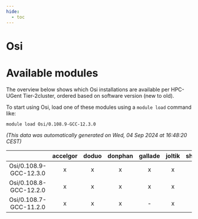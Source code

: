 ```yaml
---
hide:
  - toc
---
```


Osi
===

# Available modules


The overview below shows which Osi installations are available per HPC-UGent Tier-2cluster, ordered based on software version (new to old).

To start using Osi, load one of these modules using a `module load` command like:

```shell
module load Osi/0.108.9-GCC-12.3.0
```

*(This data was automatically generated on Wed, 04 Sep 2024 at 16:48:20 CEST)*  

| |accelgor|doduo|donphan|gallade|joltik|shinx|skitty|
| :---: | :---: | :---: | :---: | :---: | :---: | :---: | :---: |
|Osi/0.108.9-GCC-12.3.0|x|x|x|x|x|x|x|
|Osi/0.108.8-GCC-12.2.0|x|x|x|x|x|-|x|
|Osi/0.108.7-GCC-11.2.0|x|x|x|-|x|-|x|
